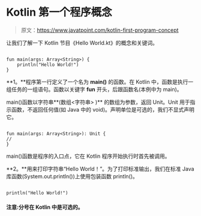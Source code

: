 # Kotlin 第一个程序概念

> 原文：<https://www.javatpoint.com/kotlin-first-program-concept>

让我们了解一下 Kotlin 节目《Hello World.kt》的概念和关键词。

```

fun main(args: Array<String>) {
    println("Hello World!")
}

```

**1。**程序第一行定义了一个名为 **main()** 的函数。在 Kotlin 中，函数是执行一组任务的一组语句。函数以关键字 **fun** 开头，后跟函数名(本例中为 main)。

main()函数以字符串**(数组<字符串> )** 的数组为参数，返回 Unit。Unit 用于指示函数，不返回任何值(如 Java 中的 void)。声明单位是可选的，我们不显式声明它。

```

fun main(args: Array<String>): Unit {
//
}

```

main()函数是程序的入口点，它在 Kotlin 程序开始执行时首先被调用。

**2。**用来打印字符串“Hello World！”。为了打印标准输出，我们在标准 Java 库函数(System.out.println())上使用包装函数 println()。

```

println("Hello World!")

```

#### 注意:分号在 Kotlin 中是可选的。